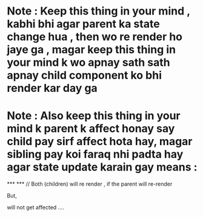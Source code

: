 # Note : Keep this thing in your mind , kabhi bhi agar parent ka state change hua , then wo re render ho jaye ga , magar keep this thing in your mind k wo apnay sath sath apnay child component ko bhi render kar day ga 

# Note : Also keep this thing in your mind k parent k affect honay say child pay sirf affect hota hay, magar sibling pay koi faraq nhi padta hay agar state update karain gay means : 

*** <ParentComponent>
    <ChildComponent><ChildComponent/>
    <AnotherChildComponent><AnotherChildComponent/>
</ParentComponent> *** // Both (children) will re render , if the parent will re-render 

But, 

<SiblingComponent>
</SiblingComponent>

will not get affected ....
